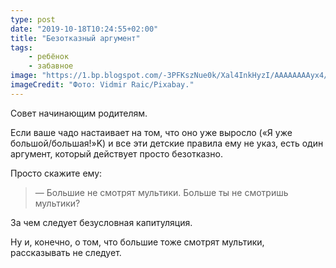 ```yaml
---
type: post
date: "2019-10-18T10:24:55+02:00"
title: "Безотказный аргумент"
tags:
    - ребёнок
    - забавное
image: "https://1.bp.blogspot.com/-3PFKszNue0k/Xal4InkHyzI/AAAAAAAAyx4/QctIQEotcH0e9Qf8MOV7hY5rt1art-J6wCKgBGAsYHg/s1600/2019-10-18.jpg"
imageCredit: "Фото: Vidmir Raic/Pixabay."
---
```


Совет начинающим родителям.

Если ваше чадо настаивает на том, что оно уже выросло («Я уже большой/большая!»K) и все эти детские правила ему не указ, есть один аргумент, который действует просто безотказно.

<!--more-->

Просто скажите ему:

> — Большие не смотрят мультики. Больше ты не смотришь мультики?

За чем следует безусловная капитуляция.

Ну и, конечно, о том, что большие тоже смотрят мультики, рассказывать не следует.
